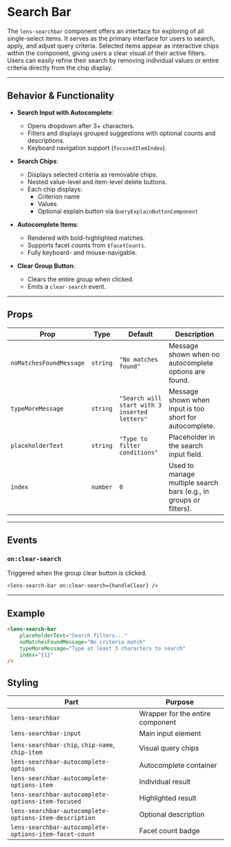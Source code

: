 # Search Bar

The `lens-searchbar` component offers an interface for exploring of all single-select items. It serves as the primary interface for users to search, apply, and adjust query criteria. Selected items appear as interactive chips within the component, giving users a clear visual of their active filters. Users can easily refine their search by removing individual values or entire criteria directly from the chip display.

---

## Behavior & Functionality

- **Search Input with Autocomplete**:
    - Opens dropdown after 3+ characters.
    - Filters and displays grouped suggestions with optional counts and descriptions.
    - Keyboard navigation support (`focusedItemIndex`).

- **Search Chips**:
    - Displays selected criteria as removable chips.
    - Nested value-level and item-level delete buttons.
    - Each chip displays:
        - Criterion name
        - Values
        - Optional explain button via `QueryExplainButtonComponent`

- **Autocomplete Items**:
    - Rendered with bold-highlighted matches.
    - Supports facet counts from `$facetCounts`.
    - Fully keyboard- and mouse-navigable.

- **Clear Group Button**:
    - Clears the entire group when clicked.
    - Emits a `clear-search` event.

---

## Props

| Prop                    | Type     | Default                                       | Description                                                       |
| ----------------------- | -------- | --------------------------------------------- | ----------------------------------------------------------------- |
| `noMatchesFoundMessage` | `string` | `"No matches found"`                          | Message shown when no autocomplete options are found.             |
| `typeMoreMessage`       | `string` | `"Search will start with 3 inserted letters"` | Message shown when input is too short for autocomplete.           |
| `placeholderText`       | `string` | `"Type to filter conditions"`                 | Placeholder in the search input field.                            |
| `index`                 | `number` | `0`                                           | Used to manage multiple search bars (e.g., in groups or filters). |

---

## Events

### `on:clear-search`

Triggered when the group clear button is clicked.

```svelte
<lens-search-bar on:clear-search={handleClear} />
```

---

## Example

```html
<lens-search-bar
    placeholderText="Search filters..."
    noMatchesFoundMessage="No criteria match"
    typeMoreMessage="Type at least 3 characters to search"
    index="{1}"
/>
```

## Styling

| Part                                                   | Purpose                          |
| ------------------------------------------------------ | -------------------------------- |
| `lens-searchbar`                                       | Wrapper for the entire component |
| `lens-searchbar-input`                                 | Main input element               |
| `lens-searchbar-chip`, `chip-name`, `chip-item`        | Visual query chips               |
| `lens-searchbar-autocomplete-options`                  | Autocomplete container           |
| `lens-searchbar-autocomplete-options-item`             | Individual result                |
| `lens-searchbar-autocomplete-options-item-focused`     | Highlighted result               |
| `lens-searchbar-autocomplete-options-item-description` | Optional description             |
| `lens-searchbar-autocomplete-options-item-facet-count` | Facet count badge                |
